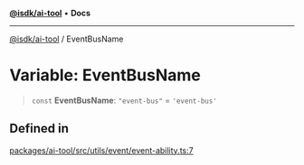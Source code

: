 [**@isdk/ai-tool**](../README.md) • **Docs**

***

[@isdk/ai-tool](../globals.md) / EventBusName

# Variable: EventBusName

> `const` **EventBusName**: `"event-bus"` = `'event-bus'`

## Defined in

[packages/ai-tool/src/utils/event/event-ability.ts:7](https://github.com/isdk/ai-tool.js/blob/e324043799402aa2caa41711a9168487ab85c166/src/utils/event/event-ability.ts#L7)
